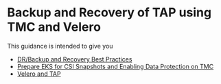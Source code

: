 # Backup and Recovery of TAP using TMC and Velero

This guidance is intended to give you 

* [DR/Backup and Recovery Best Practices](BACKUP-BEST-PRACTICES.md)
* [Prepare EKS for CSI Snapshots and Enabling Data Protection on TMC](PREPARE-FOR-CSI.md)
* [Velero and TAP](TAP-TMC-VELERO.md)

